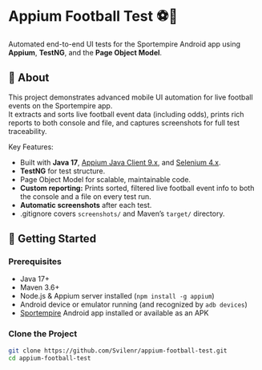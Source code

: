 # Appium Football Test ⚽️📱

Automated end-to-end UI tests for the Sportempire Android app using **Appium**, **TestNG**, and the **Page Object Model**.

## 📖 About

This project demonstrates advanced mobile UI automation for live football events on the Sportempire app.  
It extracts and sorts live football event data (including odds), prints rich reports to both console and file, and captures screenshots for full test traceability.

Key Features:
- Built with **Java 17**, [Appium Java Client 9.x](https://github.com/appium/java-client), and [Selenium 4.x](https://www.selenium.dev/).
- **TestNG** for test structure.
- Page Object Model for scalable, maintainable code.
- **Custom reporting:** Prints sorted, filtered live football event info to both the console and a file on every test run.
- **Automatic screenshots** after each test.
- .gitignore covers `screenshots/` and Maven’s `target/` directory.

## 🚀 Getting Started

### Prerequisites

- Java 17+
- Maven 3.6+
- Node.js & Appium server installed (`npm install -g appium`)
- Android device or emulator running (and recognized by `adb devices`)
- [Sportempire](https://sportempire.com) Android app installed or available as an APK

### Clone the Project

```bash
git clone https://github.com/Svilenr/appium-football-test.git
cd appium-football-test

